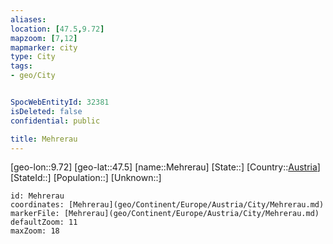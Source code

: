 ```yaml
---
aliases: 
location: [47.5,9.72]
mapzoom: [7,12] 
mapmarker: city 
type: City
tags:
- geo/City


SpocWebEntityId: 32381
isDeleted: false
confidential: public

title: Mehrerau
---
```

[geo-lon::9.72]
[geo-lat::47.5]
[name::Mehrerau]
[State::]
[Country::[Austria](geo/Continent/Europe/Austria.md)]
[StateId::]
[Population::]
[Unknown::]


```leaflet
id: Mehrerau
coordinates: [Mehrerau](geo/Continent/Europe/Austria/City/Mehrerau.md)
markerFile: [Mehrerau](geo/Continent/Europe/Austria/City/Mehrerau.md)
defaultZoom: 11 
maxZoom: 18
```


